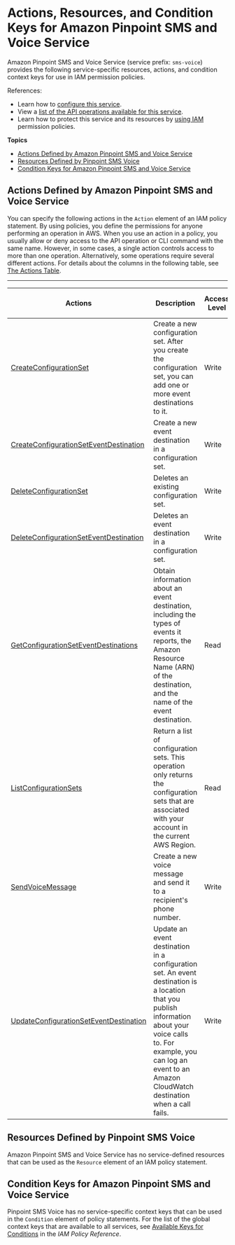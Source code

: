 # Actions, Resources, and Condition Keys for Amazon Pinpoint SMS and Voice Service<a name="list_amazonpinpointsmsandvoiceservice"></a>

Amazon Pinpoint SMS and Voice Service \(service prefix: `sms-voice`\) provides the following service\-specific resources, actions, and condition context keys for use in IAM permission policies\.

References:
+ Learn how to [configure this service](https://docs.aws.amazon.com/pinpoint/latest/developerguide/)\.
+ View a [list of the API operations available for this service](https://docs.aws.amazon.com/pinpoint-sms-voice/latest/apireference/)\.
+ Learn how to protect this service and its resources by [using IAM](https://docs.aws.amazon.com/pinpoint/latest/developerguide/permissions-actions.html#permissions-actions-apiactions) permission policies\.

**Topics**
+ [Actions Defined by Amazon Pinpoint SMS and Voice Service](#amazonpinpointsmsandvoiceservice-actions-as-permissions)
+ [Resources Defined by Pinpoint SMS Voice](#amazonpinpointsmsandvoiceservice-resources-for-iam-policies)
+ [Condition Keys for Amazon Pinpoint SMS and Voice Service](#amazonpinpointsmsandvoiceservice-policy-keys)

## Actions Defined by Amazon Pinpoint SMS and Voice Service<a name="amazonpinpointsmsandvoiceservice-actions-as-permissions"></a>

You can specify the following actions in the `Action` element of an IAM policy statement\. By using policies, you define the permissions for anyone performing an operation in AWS\. When you use an action in a policy, you usually allow or deny access to the API operation or CLI command with the same name\. However, in some cases, a single action controls access to more than one operation\. Alternatively, some operations require several different actions\. For details about the columns in the following table, see [The Actions Table](reference_policies_actions-resources-contextkeys.md#actions_table)\.


****  

| Actions | Description | Access Level | Resource Types \(\*required\) | Condition Keys | Dependent Actions | 
| --- | --- | --- | --- | --- | --- | 
|   [ CreateConfigurationSet ](https://docs.aws.amazon.com/pinpoint-sms-voice/latest/apireference/v1-sms-voice-configuration-sets.html)  | Create a new configuration set\. After you create the configuration set, you can add one or more event destinations to it\. | Write |  |  |  | 
|   [ CreateConfigurationSetEventDestination ](https://docs.aws.amazon.com/pinpoint-sms-voice/latest/apireference/v1-sms-voice-configuration-sets-configurationsetname-event-destinations.html)  | Create a new event destination in a configuration set\. | Write |  |  |   iam:PassRole   | 
|   [ DeleteConfigurationSet ](https://docs.aws.amazon.com/pinpoint-sms-voice/latest/apireference/v1-sms-voice-configuration-sets-configurationsetname.html)  | Deletes an existing configuration set\. | Write |  |  |  | 
|   [ DeleteConfigurationSetEventDestination ](https://docs.aws.amazon.com/pinpoint-sms-voice/latest/apireference/v1-sms-voice-configuration-sets-configurationsetname-event-destinations-eventdestinationname.html)  | Deletes an event destination in a configuration set\. | Write |  |  |  | 
|   [ GetConfigurationSetEventDestinations ](https://docs.aws.amazon.com/pinpoint-sms-voice/latest/apireference/v1-sms-voice-configuration-sets-configurationsetname-event-destinations.html)  | Obtain information about an event destination, including the types of events it reports, the Amazon Resource Name \(ARN\) of the destination, and the name of the event destination\. | Read |  |  |  | 
|   [ ListConfigurationSets ](https://docs.aws.amazon.com/pinpoint-sms-voice/latest/apireference/v1-sms-voice-configuration-sets.html)  | Return a list of configuration sets\. This operation only returns the configuration sets that are associated with your account in the current AWS Region\. | Read |  |  |  | 
|   [ SendVoiceMessage ](https://docs.aws.amazon.com/pinpoint-sms-voice/latest/apireference/v1-sms-voice-voice-message.html)  | Create a new voice message and send it to a recipient's phone number\. | Write |  |  |  | 
|   [ UpdateConfigurationSetEventDestination ](https://docs.aws.amazon.com/pinpoint-sms-voice/latest/apireference/v1-sms-voice-configuration-sets-configurationsetname-event-destinations-eventdestinationname.html)  | Update an event destination in a configuration set\. An event destination is a location that you publish information about your voice calls to\. For example, you can log an event to an Amazon CloudWatch destination when a call fails\. | Write |  |  |   iam:PassRole   | 

## Resources Defined by Pinpoint SMS Voice<a name="amazonpinpointsmsandvoiceservice-resources-for-iam-policies"></a>

Amazon Pinpoint SMS and Voice Service has no service\-defined resources that can be used as the `Resource` element of an IAM policy statement\.

## Condition Keys for Amazon Pinpoint SMS and Voice Service<a name="amazonpinpointsmsandvoiceservice-policy-keys"></a>

Pinpoint SMS Voice has no service\-specific context keys that can be used in the `Condition` element of policy statements\. For the list of the global context keys that are available to all services, see [Available Keys for Conditions](reference_policies_condition-keys.html#AvailableKeys) in the *IAM Policy Reference*\.